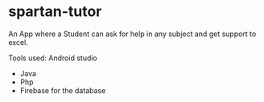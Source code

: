 # spartan-tutor

An App where a Student can ask for help in any subject and get support to excel. 


Tools used:
Android studio 
- Java 
- Php 
- Firebase for the database

